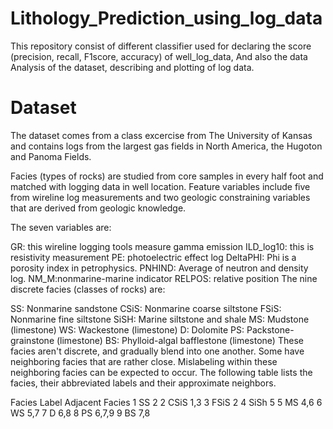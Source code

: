 # Lithology_Prediction_using_log_data
This repository consist of different classifier used for declaring the score (precision, recall, F1score, accuracy) of well_log_data, And also the data Analysis of the dataset, describing and plotting of log data.

# Dataset

The dataset comes from a class excercise from The University of Kansas and contains logs from the largest gas fields in North America, the Hugoton and Panoma Fields.

Facies (types of rocks) are studied from core samples in every half foot and matched with logging data in well location. Feature variables include five from wireline log measurements and two geologic constraining variables that are derived from geologic knowledge.

The seven variables are:

GR: this wireline logging tools measure gamma emission
ILD_log10: this is resistivity measurement
PE: photoelectric effect log
DeltaPHI: Phi is a porosity index in petrophysics.
PNHIND: Average of neutron and density log.
NM_M:nonmarine-marine indicator
RELPOS: relative position
The nine discrete facies (classes of rocks) are:

SS: Nonmarine sandstone
CSiS: Nonmarine coarse siltstone
FSiS: Nonmarine fine siltstone
SiSH: Marine siltstone and shale
MS: Mudstone (limestone)
WS: Wackestone (limestone)
D: Dolomite
PS: Packstone-grainstone (limestone)
BS: Phylloid-algal bafflestone (limestone)
These facies aren't discrete, and gradually blend into one another. Some have neighboring facies that are rather close. Mislabeling within these neighboring facies can be expected to occur. The following table lists the facies, their abbreviated labels and their approximate neighbors.

Facies	Label	Adjacent Facies
1	SS	2
2	CSiS	1,3
3	FSiS	2
4	SiSh	5
5	MS	4,6
6	WS	5,7
7	D	6,8
8	PS	6,7,9
9	BS	7,8

